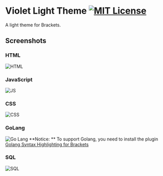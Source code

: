 # Violet Light Theme [![MIT License](https://img.shields.io/badge/License-MIT-blue.svg)](https://opensource.org/licenses/MIT)
A light theme for Brackets.

## Screenshots

### HTML
![HTML](screenshots/html.png)
### JavaScript
![JS](screenshots/javascript.png)
### CSS
![CSS](screenshots/css.png)
### GoLang
![Go Lang](screenshots/golang.png)
**Notice: ** To support Golang, you need to install the plugin [Golang Syntax Highlighting for Brackets](https://github.com/devinceble/brackets-go)

### SQL
![SQL](screenshots/sql.png)
